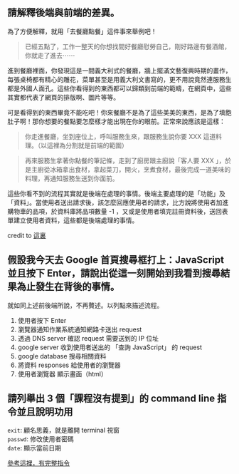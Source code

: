 ## 請解釋後端與前端的差異。

為了方便解釋，就用「去餐廳點餐」這件事來舉例吧！

> 已經五點了，工作一整天的你想找間好餐廳慰勞自己，剛好路邊有餐酒館，你就走了進去⋯⋯

進到餐廳裡面，你發現這是一間義大利式的餐廳，牆上擺滿文藝復興時期的畫作，每張桌椅都有精心的雕花，菜單甚至是用義大利文書寫的，更不用說竟然連服務生都是外國人面孔。這些你看得到的東西都可以歸類到前端的範疇，在網頁中，這些其實都代表了網頁的排版啊、圖片等等。

可是看得到的東西畢竟不能吃吧！你來餐廳不是為了這些美美的東西，是為了填飽肚子啊！那你想要的餐點要怎麼樣才能出現在你的眼前。正常來說應該是這樣：

> 你走進餐廳，坐到座位上，呼叫服務生來，跟服務生說你要 XXX 這道料理。（以這裡為分割就是前端的範圍）

> 再來服務生拿著你點餐的筆記條，走到了廚房跟主廚說「客人要 XXX 」，於是主廚從冰箱拿出食材，拿起菜刀，開火，烹煮食材，最後完成一道美味的料理，再通知服務生送到你面前。

這些你看不到的流程其實就是後端在處理的事情。後端主要處理的是「功能」及「資料」。當使用者送出請求後，該怎麼回應使用者的請求，比方說將使用者加進購物車的品項，於資料庫將品項數量 -1 ，又或是使用者填完註冊資料後，送回表單建立使用者資料，這些都是後端處理的事情。

credit to [這裏](https://15days.website/posts/frontend-vs-backend)
 

## 假設我今天去 Google 首頁搜尋框打上：JavaScript 並且按下 Enter，請說出從這一刻開始到我看到搜尋結果為止發生在背後的事情。

就如同上述前後端所說，不再贅述。以列點來描述流程。

1. 使用者按下 Enter
2. 瀏覽器通知作業系統通知網路卡送出 request
3. 透過 DNS server 確認 request 需要送到的 IP 位址
4. google server 收到使用者送出的 「查詢 JavaScript」 的 request
5. google database 搜尋相關資料
6. 將資料 responses 給使用者的瀏覽器
7. 使用者瀏覽器 顯示畫面（html）

## 請列舉出 3 個「課程沒有提到」的 command line 指令並且說明功用

``exit``: 顧名思義，就是離開 terminal 視窗  
``passwd``: 修改使用者密碼  
``date``: 顯示當前日期

[參考這裡，有完整指令](https://ss64.com/osx/)